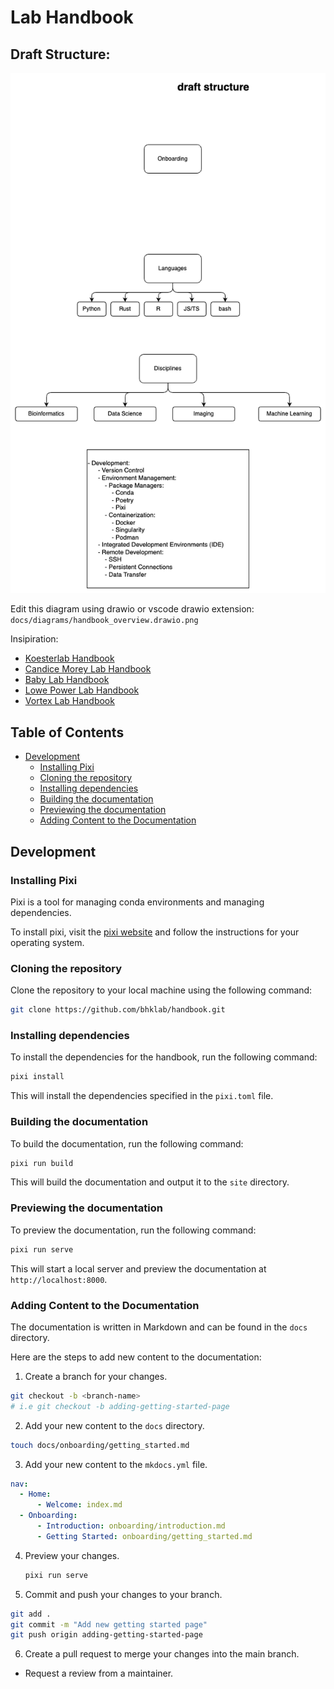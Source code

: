 # Lab Handbook

## Draft Structure:

![alt text](docs/diagrams/handbook_overview.drawio.png)

Edit this diagram using drawio or vscode drawio extension:  `docs/diagrams/handbook_overview.drawio.png`

Insipiration:

  - [Koesterlab Handbook](https://koesterlab.github.io/data-science-for-bioinfo/)
  - [Candice Morey Lab Handbook](https://ccmorey.github.io/labHandbook/)
  - [Baby Lab Handbook](https://mcmaster-baby-lab.github.io/handbook/)
  - [Lowe Power Lab Handbook](https://github.com/lowepowerlab/lab_handbook)
  - [Vortex Lab Handbook](https://github.com/uw-vortex/VORTEX-handbook)

## Table of Contents
- [Development](#development)
  - [Installing Pixi](#installing-pixi)
  - [Cloning the repository](#cloning-the-repository)
  - [Installing dependencies](#installing-dependencies)
  - [Building the documentation](#building-the-documentation)
  - [Previewing the documentation](#previewing-the-documentation)
  - [Adding Content to the Documentation](#adding-content-to-the-documentation)



## Development

### Installing Pixi

Pixi is a tool for managing conda environments and managing dependencies.

To install pixi, visit the [pixi website](https://pixi.sh/) and follow the instructions for your operating system.

### Cloning the repository

Clone the repository to your local machine using the following command:

```bash
git clone https://github.com/bhklab/handbook.git
```

### Installing dependencies

To install the dependencies for the handbook, run the following command:

```bash
pixi install
```

This will install the dependencies specified in the `pixi.toml` file.

### Building the documentation

To build the documentation, run the following command:

```bash
pixi run build
```

This will build the documentation and output it to the `site` directory.

### Previewing the documentation

To preview the documentation, run the following command:

```bash
pixi run serve
```

This will start a local server and preview the documentation at `http://localhost:8000`.

### Adding Content to the Documentation

The documentation is written in Markdown and can be found in the `docs` directory.

Here are the steps to add new content to the documentation:

1. Create a branch for your changes.
  ```bash
  git checkout -b <branch-name>
  # i.e git checkout -b adding-getting-started-page
  ```

2. Add your new content to the `docs` directory.
  ```bash
  touch docs/onboarding/getting_started.md
  ```

3. Add your new content to the `mkdocs.yml` file.
  ```yaml
  nav:
    - Home:
        - Welcome: index.md
    - Onboarding:
        - Introduction: onboarding/introduction.md
        - Getting Started: onboarding/getting_started.md
  ```

4. Preview your changes.
   ```bash
   pixi run serve
   ```

5. Commit and push your changes to your branch.
  ```bash
  git add .
  git commit -m "Add new getting started page"
  git push origin adding-getting-started-page
  ```

6. Create a pull request to merge your changes into the main branch.

  - Request a review from a maintainer.
